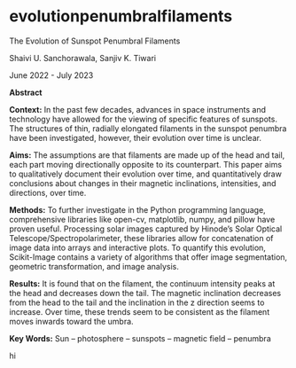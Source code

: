 # evolutionpenumbralfilaments
The Evolution of Sunspot Penumbral Filaments

Shaivi U. Sanchorawala, Sanjiv K. Tiwari

June 2022 - July 2023

**Abstract**

**Context:** In the past few decades, advances in space instruments and technology have allowed for the viewing of specific features of sunspots. The structures of thin, radially elongated filaments in the sunspot penumbra have been investigated, however, their evolution over time is unclear.

**Aims:** The assumptions are that filaments are made up of the head and tail, each part moving directionally opposite to its counterpart. This paper aims to qualitatively document their evolution over time, and quantitatively draw conclusions about changes in their magnetic inclinations, intensities, and directions, over time.

**Methods:** To further investigate in the Python programming language, comprehensive libraries like open-cv, matplotlib, numpy, and pillow have proven useful. Processing solar images captured by Hinode’s Solar Optical Telescope/Spectropolarimeter, these libraries allow for concatenation of image data into arrays and interactive plots. To quantify this evolution, Scikit-Image contains a variety of algorithms that offer image segmentation, geometric transformation, and image analysis.

**Results:** It is found that on the filament, the continuum intensity peaks at the head and decreases down the tail. The magnetic inclination decreases from the head to the tail and the inclination in the z direction seems to increase. Over time, these trends seem to be consistent as the filament moves inwards toward the umbra.

**Key Words:** Sun – photosphere – sunspots – magnetic field – penumbra

hi
